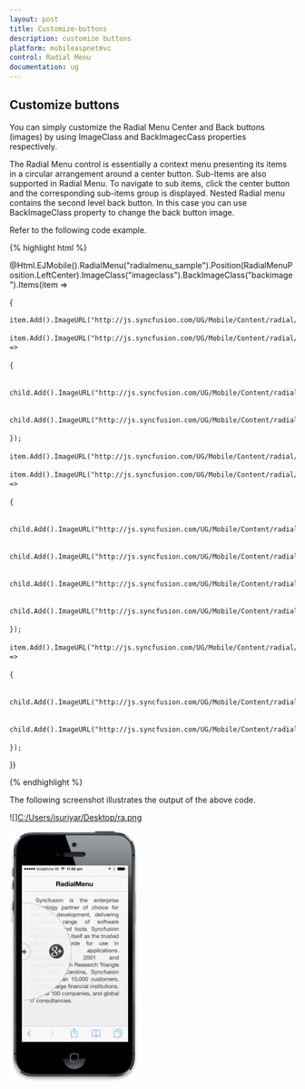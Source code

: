 ```yaml
---
layout: post
title: Customize-buttons
description: customize buttons
platform: mobileaspnetmvc
control: Radial Menu
documentation: ug
---
```


## Customize buttons

You can simply customize the Radial Menu Center and Back buttons (images) by using ImageClass and BackImagecCass properties respectively. 

The Radial Menu control is essentially a context menu presenting its items in a circular arrangement around a center button. Sub-Items are also supported in Radial Menu. To navigate to sub items, click the center button and the corresponding sub-items group is displayed. Nested Radial menu contains the second level back button. In this case you can use BackImageClass property to change the back button image. 

Refer to the following code example.

{% highlight html %}

@Html.EJMobile().RadialMenu("radialmenu_sample").Position(RadialMenuPosition.LeftCenter).ImageClass("imageclass").BackImageClass("backimage").Items(item =>

{

    item.Add().ImageURL("http://js.syncfusion.com/UG/Mobile/Content/radial/ios7/light/music.png");

    item.Add().ImageURL("http://js.syncfusion.com/UG/Mobile/Content/radial/ios7/light/social.png").Children(child =>

    {

        child.Add().ImageURL("http://js.syncfusion.com/UG/Mobile/Content/radial/ios7/light/googleplus.png");

        child.Add().ImageURL("http://js.syncfusion.com/UG/Mobile/Content/radial/ios7/light/facebook.png");

    });

    item.Add().ImageURL("http://js.syncfusion.com/UG/Mobile/Content/radial/ios7/light/direction.png");

    item.Add().ImageURL("http://js.syncfusion.com/UG/Mobile/Content/radial/ios7/light/browser.png").Children(child =>

    {

        child.Add().ImageURL("http://js.syncfusion.com/UG/Mobile/Content/radial/ios7/light/chrome.png");

        child.Add().ImageURL("http://js.syncfusion.com/UG/Mobile/Content/radial/ios7/light/opera.png");

        child.Add().ImageURL("http://js.syncfusion.com/UG/Mobile/Content/radial/ios7/light/bing.png");

        child.Add().ImageURL("http://js.syncfusion.com/UG/Mobile/Content/radial/ios7/light/yahoo.png");

    });

    item.Add().ImageURL("http://js.syncfusion.com/UG/Mobile/Content/radial/ios7/light/message.png").Children(child =>

    {

        child.Add().ImageURL("http://js.syncfusion.com/UG/Mobile/Content/radial/ios7/light/google.png");

        child.Add().ImageURL("http://js.syncfusion.com/UG/Mobile/Content/radial/ios7/light/yahoo.png");

    });

})



<style>

    .imageclass {

        background: url("http://js.syncfusion.com/UG/Mobile/Content/radial/home.png");

        background-position: center;

        background-repeat: no-repeat;

    }

    .backimage {

        background: url("http://js.syncfusion.com/UG/Mobile/Content/radial/windowsback.png");

        background-position: center;

        background-repeat: no-repeat;

        -moz-transform: scaleX(-1);

        -o-transform: scaleX(-1);

        -webkit-transform: scaleX(-1);

        transform: scaleX(-1);

        filter: FlipH;

        -ms-filter: "FlipH";

    }

</style>



<script>

    function click(e) {

        $("# radialmenu_sample ").ejmRadialMenu("menuHide");

    }

</script>


{% endhighlight %}


The following screenshot illustrates the output of the above code.

![][C:/Users/isuriyar/Desktop/ra.png](Customize-buttons_images/Customize-buttons_img1.png)

![](Customize-buttons_images/Customize-buttons_img2.png)



